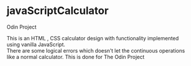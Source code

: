 # javaScriptCalculator
Odin Project

This is an HTML , CSS calculator design with functionality implemented using vanilla JavaScript.  
There are some logical errors which doesn't let the continuous operations like a normal calculator. 
This is done for The Odin Project
